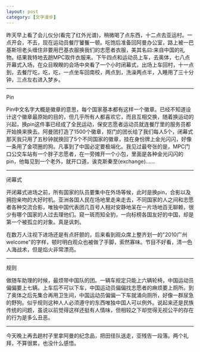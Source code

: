 ```yaml
---
layout: post
category: [文字漫步]
---
```


昨天早上看了会儿仪分(看完了红外光谱)，稍微喝了点东西，十二点去亚运村。一点开会，不去，现在运动员餐厅饕餮一顿。吃饱后准备回阿曼办公室，路上被一巴基斯坦老头缠住非要用巴基衣服换我们的志愿者衣服，美其名曰:来自中国的礼物。结果我特地去趟MPC取件衣服来。下午四点和运动员上车，去奥体，七八点开幕式入场，在众目睽睽的会场中央看了一个小时闭幕式，出场上车回村，十一点到，去餐厅吃，吃，吃，一点坐车回南校，两点到，洗澡两点半，入睡用了三十分钟，三点左右进入梦乡。

* * *

Pin

Pin中文名字大概是徽章的意思，每个国家基本都有这样一个徽章。已经不知道设计这个徽章最原始的目的，但几乎所有人都喜欢它，而且互相交换，随着换运动的兴起，换pin这件事已经成了全民运动，保安志愿者运动员就连餐厅里的服务员都开始换来换去。阿曼团打造了1500个徽章，抠门的团长给了我们每人5个，闭幕式那天我只用了五秒钟就换回了5个不同国家的徽章，挂在身份牌上金光闪闪，好像一条用了金项圈的狗。凡事到了中国必定要极端化。我见过最夸张的是，MPC门口公交车站有一个胖子志愿者，在一旁摊开一个小包，里面是各种金光闪闪的pin，他每见到一个老外，就开口道，诶克斯秦至(exchange)……

* * *

闭幕式

开闭幕式进场之前，所有国家的队员要集中在外场等候，此时是换pin，合影以及拥抱亲吻的大好时机。亚洲各国人民在场地里走来走去，不同国家的人之间和志愿者各种交流合影，唯独中国代表团几百号人相对安静地呆在一片场地百无聊赖，很少有哪个国家的人过去理他们。窥一斑而知全豹，一向标榜各国友好的中国，却是第一个被孤立的对象。真是讽刺。

在数万人注视下进场还是有点肝颤的，后来看到观众席上整齐划一的"2010广州welcome"的字样，顿时明白观众也被做了手脚，索然寡味。节目不好看，清一色人海战术，但是焰火非常漂亮。

* * *

规则

做随车助理的时候，最烦带中国队的团。一辆车规定只能上六辆轮椅，中国运动员偏偏要上七辆。上车后不可以下车，中国运动员偏偏找志愿者的麻烦要上厕所。到了奥体之后先集合再用卫生间，中国运动员偏偏一下车就涌向厕所，好像一群尿急的野狗。似乎规则这种人人必须遵守的东西唯独中国人可以例外。说起来还是民族传统的问题，虽说以前觉得这样还挺有人情味，但相较之下却觉得无视公平的存在的行为是多么丑恶。

* * *

今天晚上再去趟村子里拿阿曼的纪念品，把田径队送走，亚残告一段落。两个礼拜，不算很累，也没什么感悟。